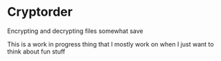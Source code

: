 # Cryptorder
Encrypting and decrypting files somewhat save

This is a work in progress thing that I mostly work on when I just want to think about fun stuff
